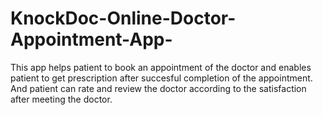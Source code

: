 # KnockDoc-Online-Doctor-Appointment-App-
This app helps patient to book an appointment of the doctor and enables patient to get prescription after succesful completion of the appointment. And patient can rate and review the doctor
according to the satisfaction after meeting the doctor.
